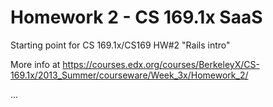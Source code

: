 Homework 2 - CS 169.1x SaaS
==================

Starting point for CS 169.1x/CS169 HW#2 "Rails intro"

More info at https://courses.edx.org/courses/BerkeleyX/CS-169.1x/2013_Summer/courseware/Week_3x/Homework_2/

...